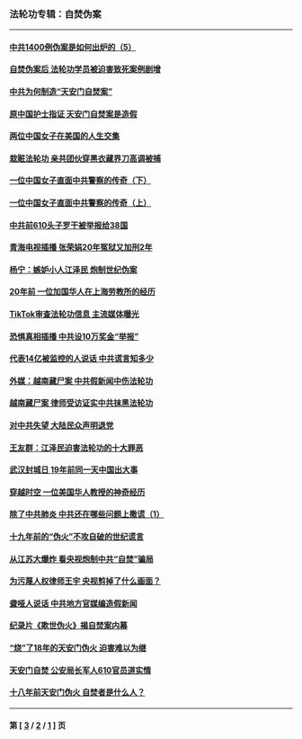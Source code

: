 ### 法轮功专辑：自焚伪案
---
#### [中共1400例伪案是如何出炉的（5）](../../pages/nf5562/n13226831.md?10080430) 
#### [自焚伪案后 法轮功学员被迫害致死案例剧增](../../pages/nf5562/n13190600.md?10080430) 
#### [中共为何制造“天安门自焚案”](../../pages/nf5562/n13183270.md?10080430) 
#### [原中国护士指证 天安门自焚案是造假](../../pages/nf5562/n13172289.md?10080430) 
#### [两位中国女子在美国的人生交集](../../pages/nf5562/n13156138.md?10080430) 
#### [栽赃法轮功 亲共团伙穿黑衣藏界刀高调被捕](../../pages/nf5562/n13073780.md?10080430) 
#### [一位中国女子直面中共警察的传奇（下）](../../pages/nf5562/n12989706.md?10080430) 
#### [一位中国女子直面中共警察的传奇（上）](../../pages/nf5562/n12985072.md?10080430) 
#### [中共前610头子罗干被举报给38国](../../pages/nf5562/n12975419.md?10080430) 
#### [青海电视插播 张荣娟20年冤狱又加刑2年](../../pages/nf5562/n12738166.md?10080430) 
#### [杨宁：嫉妒小人江泽民 炮制世纪伪案](../../pages/nf5562/n12724108.md?10080430) 
#### [20年前 一位加国华人在上海劳教所的经历](../../pages/nf5562/n12707932.md?10080430) 
#### [TikTok审查法轮功信息 主流媒体曝光](../../pages/nf5562/n12362336.md?10080430) 
#### [恐惧真相插播 中共设10万奖金“举报”](../../pages/nf5562/n12306396.md?10080430) 
#### [代表14亿被监控的人说话 中共谎言知多少](../../pages/nf5562/n12297484.md?10080430) 
#### [外媒：越南藏尸案 中共假新闻中伤法轮功](../../pages/nf5562/n12264411.md?10080430) 
#### [越南藏尸案 律师受访证实中共抹黑法轮功](../../pages/nf5562/n12261878.md?10080430) 
#### [对中共失望 大陆民众声明退党](../../pages/nf5562/n12187315.md?10080430) 
#### [王友群：江泽民迫害法轮功的十大罪恶](../../pages/nf5562/n12169074.md?10080430) 
#### [武汉封城日 19年前同一天中国出大事](../../pages/nf5562/n12150901.md?10080430) 
#### [穿越时空  一位美国华人教授的神奇经历](../../pages/nf5562/n12097460.md?10080430) 
#### [除了中共肺炎 中共还在哪些问题上撒谎（1）](../../pages/nf5562/n11955770.md?10080430) 
#### [十九年前的“伪火”不攻自破的世纪谎言](../../pages/nf5562/n11813238.md?10080430) 
#### [从江苏大爆炸 看央视炮制中共“自焚”骗局](../../pages/nf5562/n11140275.md?10080430) 
#### [为污蔑人权律师王宇 央视剪掉了什么画面？](../../pages/nf5562/n11130142.md?10080430) 
#### [聋哑人说话 中共地方官媒编造假新闻](../../pages/nf5562/n11006067.md?10080430) 
#### [纪录片《欺世伪火》揭自焚案内幕](../../pages/nf5562/n11002664.md?10080430) 
#### [“烧”了18年的天安门伪火 迫害难以为继](../../pages/nf5562/n10996660.md?10080430) 
#### [天安门自焚 公安局长军人610官员道实情](../../pages/nf5562/n10997098.md?10080430) 
#### [十八年前天安门伪火 自焚者是什么人？](../../pages/nf5562/n10996556.md?10080430) 

---
#### 第 [ [3](./3.md?10080430) / [2](./2.md?10080430) / [1](./1.md?10080430) ] 页
